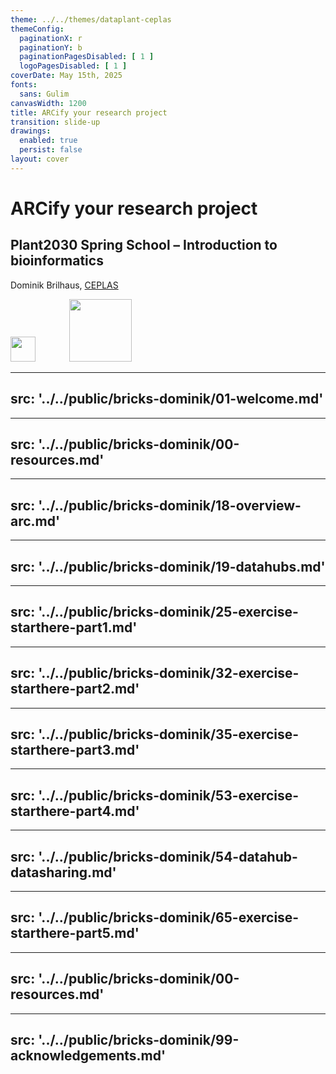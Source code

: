 ```yaml
---
theme: ../../themes/dataplant-ceplas
themeConfig:
  paginationX: r
  paginationY: b
  paginationPagesDisabled: [ 1 ]
  logoPagesDisabled: [ 1 ]
coverDate: May 15th, 2025
fonts:
  sans: Gulim
canvasWidth: 1200
title: ARCify your research project
transition: slide-up
drawings:
  enabled: true
  persist: false
layout: cover
---
```


# ARCify your research project

## **Plant2030 Spring School – Introduction to bioinformatics**
<!-- May 15<sup>th</sup>, 2025 -->

Dominik Brilhaus, [CEPLAS](https://www.ceplas.eu/en/research/ceplas-data)

<div class="flex items-center absolute right-30px bottom-30px">
  <img style="height:40px;margin-right:50px" src='/images-tm/ceplas/logos/CEPLAS-Logo.svg'/>
  <img style="height:100px;margin-right:50px" src='/images-tm/dataplant/DataPLANT_logo_bg_transparent.svg'/>
</div>

---
src: '../../public/bricks-dominik/01-welcome.md'
---

---
src: '../../public/bricks-dominik/00-resources.md'
---

---
src: '../../public/bricks-dominik/18-overview-arc.md'
---

---
src: '../../public/bricks-dominik/19-datahubs.md'
---

---
src: '../../public/bricks-dominik/25-exercise-starthere-part1.md'
---

---
src: '../../public/bricks-dominik/32-exercise-starthere-part2.md'
---

---
src: '../../public/bricks-dominik/35-exercise-starthere-part3.md'
---

---
src: '../../public/bricks-dominik/53-exercise-starthere-part4.md'
---

---
src: '../../public/bricks-dominik/54-datahub-datasharing.md'
---

---
src: '../../public/bricks-dominik/65-exercise-starthere-part5.md'
---

---
src: '../../public/bricks-dominik/00-resources.md'
---

---
src: '../../public/bricks-dominik/99-acknowledgements.md'
---
